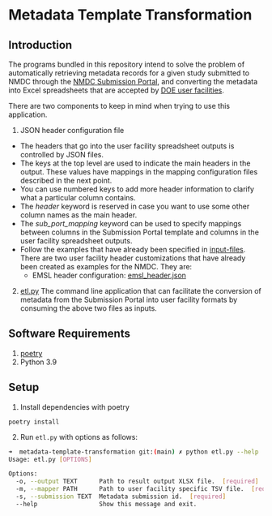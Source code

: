 # Metadata Template Transformation

## Introduction

The programs bundled in this repository intend to solve the problem of automatically retrieving metadata records for a given study submitted to NMDC through the [NMDC Submission Portal](https://data.microbiomedata.org/submission/home), and converting the metadata into Excel spreadsheets that are accepted by [DOE user facilities](https://www.energy.gov/science/office-science-user-facilities).

There are two components to keep in mind when trying to use this application.

1. JSON header configuration file
  * The headers that go into the user facility spreadsheet outputs is controlled by JSON files.
  * The keys at the top level are used to indicate the main headers in the output. These values have mappings in the mapping configuration files described in the next point.
  * You can use numbered keys to add more header information to clarify what a particular column contains.
  * The *header* keyword is reserved in case you want to use some other column names as the main header.
  * The *sub_port_mapping* keyword can be used to specify mappings between columns in the Submission Portal template and columns in the user facility spreadsheet outputs.
  * Follow the examples that have already been specified in [input-files](input-files/). There are two user facility header customizations that have already been created as examples for the NMDC. They are:
    * EMSL header configuration: [emsl_header.json](input-files/emsl_header.json)

2. [etl.py](etl.py)
   The command line application that can facilitate the conversion of metadata from the Submission Portal into user facility formats by consuming the above two files as inputs.

## Software Requirements
1. [poetry](https://python-poetry.org/)
2. Python 3.9

## Setup

1. Install dependencies with poetry

```
poetry install
```

2. Run `etl.py` with options as follows:

```bash
➜  metadata-template-transformation git:(main) ✗ python etl.py --help
Usage: etl.py [OPTIONS]

Options:
  -o, --output TEXT      Path to result output XLSX file.  [required]
  -m, --mapper PATH      Path to user facility specific TSV file.  [required]
  -s, --submission TEXT  Metadata submission id.  [required]
  --help                 Show this message and exit.
```
